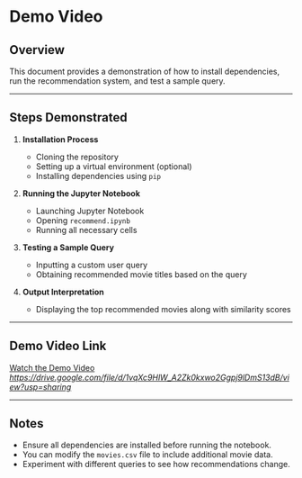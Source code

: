 # Demo Video

## Overview
This document provides a demonstration of how to install dependencies, run the recommendation system, and test a sample query.

---

## Steps Demonstrated

1. **Installation Process**
   - Cloning the repository
   - Setting up a virtual environment (optional)
   - Installing dependencies using `pip`

2. **Running the Jupyter Notebook**
   - Launching Jupyter Notebook
   - Opening `recommend.ipynb`
   - Running all necessary cells

3. **Testing a Sample Query**
   - Inputting a custom user query
   - Obtaining recommended movie titles based on the query

4. **Output Interpretation**
   - Displaying the top recommended movies along with similarity scores

---

## Demo Video Link

[Watch the Demo Video](#) *https://drive.google.com/file/d/1vqXc9HlW_A2Zk0kxwo2Ggpj9lDmS13dB/view?usp=sharing*

---

## Notes
- Ensure all dependencies are installed before running the notebook.
- You can modify the `movies.csv` file to include additional movie data.
- Experiment with different queries to see how recommendations change.


